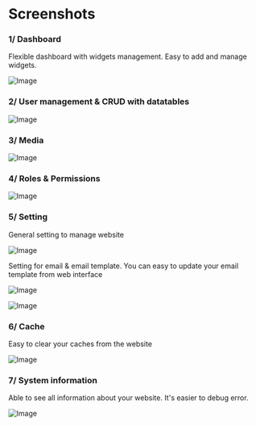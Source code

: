 # Screenshots

### 1/ Dashboard

Flexible dashboard with widgets management. Easy to add and manage widgets.

![Image](https://botble.com/uploads/1/docs/screenshots/dashboard.png)

### 2/ User management & CRUD with datatables

![Image](https://botble.com/storage/uploads/docs/screenshots/user-management.png)

### 3/ Media

![Image](https://botble.com/uploads/1/docs/screenshots/media.png)

### 4/ Roles & Permissions

![Image](https://botble.com/uploads/1/docs/screenshots/role-permission.png)

### 5/ Setting
General setting to manage website

![Image](https://botble.com/storage/uploads/docs/screenshots/settings.png)

Setting for email & email template. You can easy to update your email template from web interface

![Image](https://botble.com/storage/uploads/docs/screenshots/email.png)

![Image](https://botble.com/storage/uploads/docs/screenshots/email-template.png)

### 6/ Cache
Easy to clear your caches from the website

![Image](https://botble.com/storage/uploads/docs/screenshots/cache.png)

### 7/ System information

Able to see all information about your website. It's easier to debug error.

![Image](https://botble.com/storage/uploads/docs/screenshots/system-information.png)
